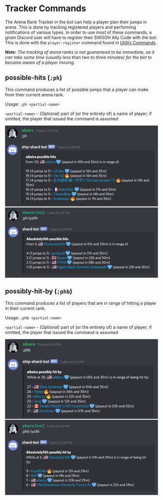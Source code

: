 # Tracker Commands
The Arena Rank Tracker in the bot can help a player plan their jumps in arena.  This is done by tracking registered players and performing notifications of various types.  In order to use most of these commands, a given Discord user will have to register their SWGOH Ally Code with the bot.  This is done with the `player-register` command found in [Utility Commands](utility-commands.md).

_**Note:** The tracking of arena ranks is not guaranteed to be immediate, as it can take some time (usually less than two to three minutes) for the bot to become aware of a player moving._

## possible-hits (`;ph`)
This command produces a list of possible jumps that a player can make from their current arena rank.

Usage: `;ph <partial-name>`

`<partial-name>` - (Optional) part of (or the entirety of) a name of player; if omitted, the player that issued the command is assumed

![Image](images/command_ph.png)
![Image](images/command_ph_partialName.png)

## possibly-hit-by (`;phb`)
This command produces a list of players that are in range of hitting a player in their current rank.

Usage: `;phb <partial-name>`

`<partial-name>` - (Optional) part of (or the entirety of) a name of player; if omitted, the player that issued the command is assumed

![Image](images/command_phb.png)
![Image](images/command_phb_partialName.png)
